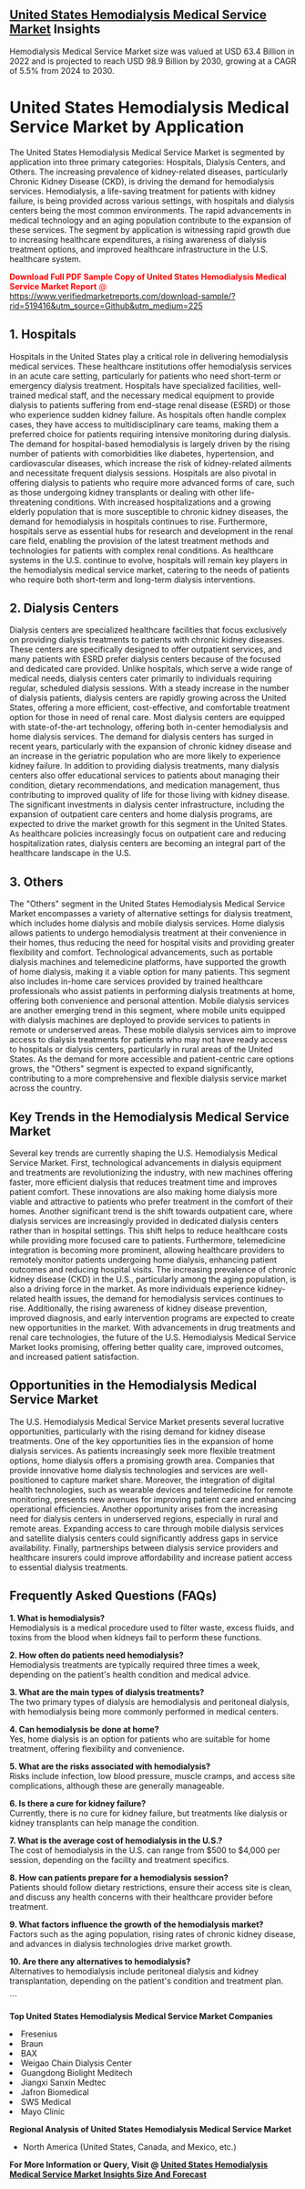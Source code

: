<h2><a href="https://www.verifiedmarketreports.com/download-sample/?rid=519416&amp;utm_source=Github&amp;utm_medium=225" target="_blank">United States Hemodialysis Medical Service Market</a> Insights</h2><p>Hemodialysis Medical Service Market size was valued at USD 63.4 Billion in 2022 and is projected to reach USD 98.9 Billion by 2030, growing at a CAGR of 5.5% from 2024 to 2030.</p><p> <h1>United States Hemodialysis Medical Service Market by Application</h1> <p>The United States Hemodialysis Medical Service Market is segmented by application into three primary categories: Hospitals, Dialysis Centers, and Others. The increasing prevalence of kidney-related diseases, particularly Chronic Kidney Disease (CKD), is driving the demand for hemodialysis services. Hemodialysis, a life-saving treatment for patients with kidney failure, is being provided across various settings, with hospitals and dialysis centers being the most common environments. The rapid advancements in medical technology and an aging population contribute to the expansion of these services. The segment by application is witnessing rapid growth due to increasing healthcare expenditures, a rising awareness of dialysis treatment options, and improved healthcare infrastructure in the U.S. healthcare system. <p><span class=""><span style="color: #ff0000;"><strong>Download Full PDF Sample Copy of United States Hemodialysis Medical Service Market Report</strong> @ </span><a href="https://www.verifiedmarketreports.com/download-sample/?rid=519416&amp;utm_source=Github&amp;utm_medium=225" target="_blank">https://www.verifiedmarketreports.com/download-sample/?rid=519416&amp;utm_source=Github&amp;utm_medium=225</a></span></p></p> <h2>1. Hospitals</h2> <p>Hospitals in the United States play a critical role in delivering hemodialysis medical services. These healthcare institutions offer hemodialysis services in an acute care setting, particularly for patients who need short-term or emergency dialysis treatment. Hospitals have specialized facilities, well-trained medical staff, and the necessary medical equipment to provide dialysis to patients suffering from end-stage renal disease (ESRD) or those who experience sudden kidney failure. As hospitals often handle complex cases, they have access to multidisciplinary care teams, making them a preferred choice for patients requiring intensive monitoring during dialysis. The demand for hospital-based hemodialysis is largely driven by the rising number of patients with comorbidities like diabetes, hypertension, and cardiovascular diseases, which increase the risk of kidney-related ailments and necessitate frequent dialysis sessions. Hospitals are also pivotal in offering dialysis to patients who require more advanced forms of care, such as those undergoing kidney transplants or dealing with other life-threatening conditions. With increased hospitalizations and a growing elderly population that is more susceptible to chronic kidney diseases, the demand for hemodialysis in hospitals continues to rise. Furthermore, hospitals serve as essential hubs for research and development in the renal care field, enabling the provision of the latest treatment methods and technologies for patients with complex renal conditions. As healthcare systems in the U.S. continue to evolve, hospitals will remain key players in the hemodialysis medical service market, catering to the needs of patients who require both short-term and long-term dialysis interventions. <h2>2. Dialysis Centers</h2> <p>Dialysis centers are specialized healthcare facilities that focus exclusively on providing dialysis treatments to patients with chronic kidney diseases. These centers are specifically designed to offer outpatient services, and many patients with ESRD prefer dialysis centers because of the focused and dedicated care provided. Unlike hospitals, which serve a wide range of medical needs, dialysis centers cater primarily to individuals requiring regular, scheduled dialysis sessions. With a steady increase in the number of dialysis patients, dialysis centers are rapidly growing across the United States, offering a more efficient, cost-effective, and comfortable treatment option for those in need of renal care. Most dialysis centers are equipped with state-of-the-art technology, offering both in-center hemodialysis and home dialysis services. The demand for dialysis centers has surged in recent years, particularly with the expansion of chronic kidney disease and an increase in the geriatric population who are more likely to experience kidney failure. In addition to providing dialysis treatments, many dialysis centers also offer educational services to patients about managing their condition, dietary recommendations, and medication management, thus contributing to improved quality of life for those living with kidney disease. The significant investments in dialysis center infrastructure, including the expansion of outpatient care centers and home dialysis programs, are expected to drive the market growth for this segment in the United States. As healthcare policies increasingly focus on outpatient care and reducing hospitalization rates, dialysis centers are becoming an integral part of the healthcare landscape in the U.S. <h2>3. Others</h2> <p>The "Others" segment in the United States Hemodialysis Medical Service Market encompasses a variety of alternative settings for dialysis treatment, which includes home dialysis and mobile dialysis services. Home dialysis allows patients to undergo hemodialysis treatment at their convenience in their homes, thus reducing the need for hospital visits and providing greater flexibility and comfort. Technological advancements, such as portable dialysis machines and telemedicine platforms, have supported the growth of home dialysis, making it a viable option for many patients. This segment also includes in-home care services provided by trained healthcare professionals who assist patients in performing dialysis treatments at home, offering both convenience and personal attention. Mobile dialysis services are another emerging trend in this segment, where mobile units equipped with dialysis machines are deployed to provide services to patients in remote or underserved areas. These mobile dialysis services aim to improve access to dialysis treatments for patients who may not have ready access to hospitals or dialysis centers, particularly in rural areas of the United States. As the demand for more accessible and patient-centric care options grows, the "Others" segment is expected to expand significantly, contributing to a more comprehensive and flexible dialysis service market across the country. <h2>Key Trends in the Hemodialysis Medical Service Market</h2> <p>Several key trends are currently shaping the U.S. Hemodialysis Medical Service Market. First, technological advancements in dialysis equipment and treatments are revolutionizing the industry, with new machines offering faster, more efficient dialysis that reduces treatment time and improves patient comfort. These innovations are also making home dialysis more viable and attractive to patients who prefer treatment in the comfort of their homes. Another significant trend is the shift towards outpatient care, where dialysis services are increasingly provided in dedicated dialysis centers rather than in hospital settings. This shift helps to reduce healthcare costs while providing more focused care to patients. Furthermore, telemedicine integration is becoming more prominent, allowing healthcare providers to remotely monitor patients undergoing home dialysis, enhancing patient outcomes and reducing hospital visits. The increasing prevalence of chronic kidney disease (CKD) in the U.S., particularly among the aging population, is also a driving force in the market. As more individuals experience kidney-related health issues, the demand for hemodialysis services continues to rise. Additionally, the rising awareness of kidney disease prevention, improved diagnosis, and early intervention programs are expected to create new opportunities in the market. With advancements in drug treatments and renal care technologies, the future of the U.S. Hemodialysis Medical Service Market looks promising, offering better quality care, improved outcomes, and increased patient satisfaction. <h2>Opportunities in the Hemodialysis Medical Service Market</h2> <p>The U.S. Hemodialysis Medical Service Market presents several lucrative opportunities, particularly with the rising demand for kidney disease treatments. One of the key opportunities lies in the expansion of home dialysis services. As patients increasingly seek more flexible treatment options, home dialysis offers a promising growth area. Companies that provide innovative home dialysis technologies and services are well-positioned to capture market share. Moreover, the integration of digital health technologies, such as wearable devices and telemedicine for remote monitoring, presents new avenues for improving patient care and enhancing operational efficiencies. Another opportunity arises from the increasing need for dialysis centers in underserved regions, especially in rural and remote areas. Expanding access to care through mobile dialysis services and satellite dialysis centers could significantly address gaps in service availability. Finally, partnerships between dialysis service providers and healthcare insurers could improve affordability and increase patient access to essential dialysis treatments. <h2>Frequently Asked Questions (FAQs)</h2> <p><strong>1. What is hemodialysis?</strong><br> Hemodialysis is a medical procedure used to filter waste, excess fluids, and toxins from the blood when kidneys fail to perform these functions. </p> <p><strong>2. How often do patients need hemodialysis?</strong><br> Hemodialysis treatments are typically required three times a week, depending on the patient's health condition and medical advice. </p> <p><strong>3. What are the main types of dialysis treatments?</strong><br> The two primary types of dialysis are hemodialysis and peritoneal dialysis, with hemodialysis being more commonly performed in medical centers. </p> <p><strong>4. Can hemodialysis be done at home?</strong><br> Yes, home dialysis is an option for patients who are suitable for home treatment, offering flexibility and convenience. </p> <p><strong>5. What are the risks associated with hemodialysis?</strong><br> Risks include infection, low blood pressure, muscle cramps, and access site complications, although these are generally manageable. </p> <p><strong>6. Is there a cure for kidney failure?</strong><br> Currently, there is no cure for kidney failure, but treatments like dialysis or kidney transplants can help manage the condition. </p> <p><strong>7. What is the average cost of hemodialysis in the U.S.?</strong><br> The cost of hemodialysis in the U.S. can range from $500 to $4,000 per session, depending on the facility and treatment specifics. </p> <p><strong>8. How can patients prepare for a hemodialysis session?</strong><br> Patients should follow dietary restrictions, ensure their access site is clean, and discuss any health concerns with their healthcare provider before treatment. </p> <p><strong>9. What factors influence the growth of the hemodialysis market?</strong><br> Factors such as the aging population, rising rates of chronic kidney disease, and advances in dialysis technologies drive market growth. </p> <p><strong>10. Are there any alternatives to hemodialysis?</strong><br> Alternatives to hemodialysis include peritoneal dialysis and kidney transplantation, depending on the patient's condition and treatment plan. </p> ```</p><p><strong>Top United States Hemodialysis Medical Service Market Companies</strong></p><div data-test-id=""><p><li>Fresenius</li><li> Braun</li><li> BAX</li><li> Weigao Chain Dialysis Center</li><li> Guangdong Biolight Meditech</li><li> Jiangxi Sanxin Medtec</li><li> Jafron Biomedical</li><li> SWS Medical</li><li> Mayo Clinic</li></p><div><strong>Regional Analysis of&nbsp;United States Hemodialysis Medical Service Market</strong></div><ul><li dir="ltr"><p dir="ltr">North America&nbsp;(United States, Canada, and Mexico, etc.)</p></li></ul><p><strong>For More Information or Query, Visit @&nbsp;</strong><strong><a href="https://www.verifiedmarketreports.com/product/hemodialysis-medical-service-market/?utm_source=Github&amp;utm_medium=225" target="_blank">United States Hemodialysis Medical Service Market Insights Size And Forecast</a></strong></p></div>
